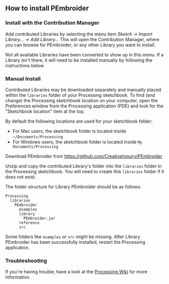 ## How to install PEmbroider

### Install with the Contribution Manager

Add contributed Libraries by selecting the menu item _Sketch_ → _Import Library..._ → _Add Library..._ This will open the Contribution Manager, where you can browse for PEmbroider, or any other Library you want to install.

Not all available Libraries have been converted to show up in this menu. If a Library isn't there, it will need to be installed manually by following the instructions below.

### Manual Install

Contributed Libraries may be downloaded separately and manually placed within the `libraries` folder of your Processing sketchbook. To find (and change) the Processing sketchbook location on your computer, open the Preferences window from the Processing application (PDE) and look for the "Sketchbook location" item at the top.

By default the following locations are used for your sketchbook folder: 
  * For Mac users, the sketchbook folder is located inside `~/Documents/Processing` 
  * For Windows users, the sketchbook folder is located inside `My Documents/Processing`

Download PEmbroider from https://github.com/CreativeInquiry/PEmbroider

Unzip and copy the contributed Library's folder into the `libraries` folder in the Processing sketchbook. You will need to create this `libraries` folder if it does not exist.

The folder structure for Library PEmbroider should be as follows:

```
Processing
  libraries
    PEmbroider
      examples
      library
        PEmbroider.jar
      reference
      src
```
             
Some folders like `examples` or `src` might be missing. After Library PEmbroider has been successfully installed, restart the Processing application.

### Troubleshooting

If you're having trouble, have a look at the [Processing Wiki](https://github.com/processing/processing/wiki/How-to-Install-a-Contributed-Library) for more information.

